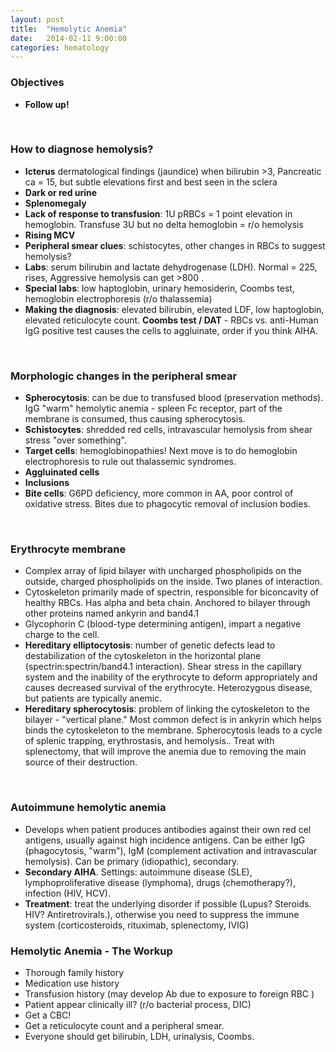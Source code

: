```yaml
---
layout: post
title:  "Hemolytic Anemia"
date:   2014-02-11 9:00:00
categories: hematology
---
```


### Objectives
- **Follow up!**

<span><br></span>


### How to diagnose hemolysis?
- **Icterus** dermatological findings (jaundice) when bilirubin >3, Pancreatic ca = 15, but subtle elevations first and best seen in the sclera
- **Dark or red urine**
- **Splenomegaly**
- **Lack of response to transfusion**: 1U pRBCs = 1 point elevation in hemoglobin. Transfuse 3U but no delta hemoglobin =  r/o hemolysis
- **Rising MCV**
- **Peripheral smear clues**: schistocytes, other changes in RBCs to suggest hemolysis?
- **Labs**: serum bilirubin and lactate dehydrogenase (LDH). Normal = 225, rises, Aggressive hemolysis can get >800 .
- **Special labs**: low haptoglobin, urinary hemosiderin, Coombs test, hemoglobin electrophoresis (r/o thalassemia)
- **Making the diagnosis**: elevated bilirubin, elevated LDF, low haptoglobin, elevated reticulocyte count. **Coombs test / DAT** - RBCs vs. anti-Human IgG positive test causes the cells to aggluinate, order if you think AIHA.

<span><br></span>

### Morphologic changes in the peripheral smear
- **Spherocytosis**: can be due to transfused blood (preservation methods). IgG "warm" hemolytic anemia - spleen Fc receptor, part of the membrane is consumed, thus causing spherocytosis.
- **Schistocytes**: shredded red cells, intravascular hemolysis from shear stress "over something".
- **Target cells**: hemoglobinopathies! Next move is to do hemoglobin electrophoresis to rule out thalassemic syndromes.
- **Aggluinated cells**
- **Inclusions**
- **Bite cells**: G6PD deficiency, more common in AA, poor control of oxidative stress. Bites due to phagocytic removal of inclusion bodies.

<span><br></span>

### Erythrocyte membrane
- Complex array of lipid bilayer with uncharged phospholipids on the outside, charged phospholipids on the inside. Two planes of interaction.
- Cytoskeleton primarily made of spectrin, responsible for biconcavity of healthy RBCs. Has alpha and beta chain. Anchored to bilayer through other proteins named ankyrin and band4.1
- Glycophorin C (blood-type determining antigen), impart a negative charge to the cell.
- **Hereditary elliptocytosis**: number of genetic defects lead to destabilization of the cytoskeleton in the horizontal plane (spectrin:spectrin/band4.1 interaction). Shear stress in the capillary system and the inability of the erythrocyte to deform appropriately and causes decreased survival of the erythrocyte. Heterozygous disease, but patients are typically anemic.
- **Hereditary spherocytosis**: problem of linking the cytoskeleton to the bilayer - "vertical plane." Most common defect is in ankyrin which helps binds the cytoskeleton to the membrane. Spherocytosis leads to a cycle of splenic trapping, erythrostasis, and hemolysis.. Treat with splenectomy, that will improve the anemia due to removing the main source of their destruction.

<span><br></span>

### Autoimmune hemolytic anemia
- Develops when patient produces antibodies against their own red cel antigens, usually against high incidence antigens. Can be either IgG (phagocytosis, "warm"), IgM (complement activation and intravascular hemolysis). Can be primary (idiopathic), secondary.
- **Secondary AIHA**. Settings: autoimmune disease (SLE), lymphoproliferative disease (lymphoma), drugs (chemotherapy?), infection (HIV, HCV).
- **Treatment**: treat the underlying disorder if possible (Lupus? Steroids. HIV? Antiretrovirals.), otherwise you need to suppress the immune system (corticosteroids, rituximab, splenectomy, IVIG)

### Hemolytic Anemia - The Workup
- Thorough family history
- Medication use history
- Transfusion history (may develop Ab due to exposure to foreign RBC )
- Patient appear clinically ill? (r/o bacterial process, DIC)
- Get a CBC!
- Get a reticulocyte count and a peripheral smear.
- Everyone should get bilirubin, LDH, urinalysis, Coombs.